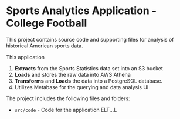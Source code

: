 # Sports Analytics Application - College Football

This project contains source code and supporting files 
for analysis of historical American sports data. 

This application 

1. **Extracts** from the Sports Statistics data set into an S3 bucket
2. **Loads** and stores the raw data into AWS Athena
3. **Transforms** and **Loads** the data into a PostgreSQL database.
4. Utilizes Metabase for the querying and data analysis UI

The project includes the following files and folders:
- `src/code` - Code for the application ELT...L

